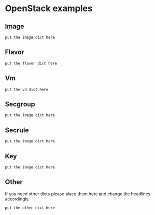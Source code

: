 # OpenStack examples

## Image

```
put the image dict here 
```

## Flavor

```
put the flavor dict here 
```

## Vm

```
put the vm dict here 
```

## Secgroup

```
put the image dict here 
```

## Secrule

```
put the image dict here 
```

## Key

```
put the image dict here 
```

## Other

If you need other dicts please place them here and change the headlines
accordingly.

```
put the other dict here 
```
